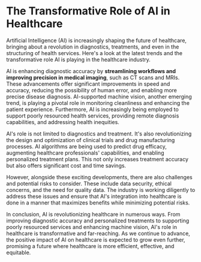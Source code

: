 # The Transformative Role of AI in Healthcare

Artificial Intelligence (AI) is increasingly shaping the future of healthcare, bringing about a revolution in diagnostics, treatments, and even in the structuring of health services. Here's a look at the latest trends and the transformative role AI is playing in the healthcare industry.

AI is enhancing diagnostic accuracy by **streamlining workflows and improving precision in medical imaging**, such as CT scans and MRIs. These advancements offer significant improvements in speed and accuracy, reducing the possibility of human error, and enabling more precise disease diagnosis. AI-supported machine vision, another emerging trend, is playing a pivotal role in monitoring cleanliness and enhancing the patient experience. Furthermore, AI is increasingly being employed to support poorly resourced health services, providing remote diagnosis capabilities, and addressing health inequities.

AI's role is not limited to diagnostics and treatment. It's also revolutionizing the design and optimization of clinical trials and drug manufacturing processes. AI algorithms are being used to predict drug efficacy, augmenting healthcare professionals' capabilities, and enabling personalized treatment plans. This not only increases treatment accuracy but also offers significant cost and time savings.

However, alongside these exciting developments, there are also challenges and potential risks to consider. These include data security, ethical concerns, and the need for quality data. The industry is working diligently to address these issues and ensure that AI's integration into healthcare is done in a manner that maximizes benefits while minimizing potential risks.

In conclusion, AI is revolutionizing healthcare in numerous ways. From improving diagnostic accuracy and personalized treatments to supporting poorly resourced services and enhancing machine vision, AI's role in healthcare is transformative and far-reaching. As we continue to advance, the positive impact of AI on healthcare is expected to grow even further, promising a future where healthcare is more efficient, effective, and equitable.